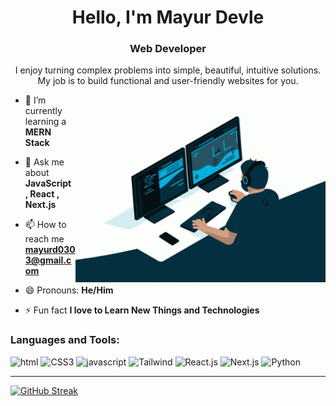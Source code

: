<!--
**md0011/md0011** is a ✨ _special_ ✨ repository because its `README.md` (this file) appears on your GitHub profile.

Here are some ideas to get you started:

- 🔭 I’m currently working on ...
- 🌱 I’m currently learning ...
- 👯 I’m looking to collaborate on ...
- 🤔 I’m looking for help with ...
- 💬 Ask me about ...
- 📫 How to reach me: ...
- 😄 Pronouns: ...
- ⚡ Fun fact: ...
-->

<h1 align="center">Hello, I'm Mayur Devle</h1>
<h3 align="center">Web Developer</h3>
<p align="center">I enjoy turning complex problems into simple, beautiful, intuitive solutions.
My job is to build functional and user-friendly websites for you.</p>
<img align="right" alt="Coding" width="400" src="https://raw.githubusercontent.com/md0011/md0011/main/prof-img.gif">

<!-- - 🔭 I'm currently working on **Doctor Appointment System** -->

- 🌱 I’m currently learning a **MERN Stack**

- 💬 Ask me about **JavaScript , React , Next.js**

- 📫 How to reach me **mayurd0303@gmail.com**

- 😄 Pronouns: **He/Him**

- ⚡ Fun fact **I love to Learn New Things and Technologies**


</p>

<h3 align="left">Languages and Tools:</h3>

![html](https://img.shields.io/badge/HTML-%23ED8B00.svg?style=for-the-badge&logo=html5&logoColor=white)
![CSS3](https://img.shields.io/badge/css3-%231572B6.svg?style=for-the-badge&logo=css3&logoColor=white) 
![javascript](https://img.shields.io/badge/JavaScript-F7DF1E?style=for-the-badge&logo=javascript&logoColor=black)
![Tailwind](https://img.shields.io/badge/tailwind-%231572B6.svg?style=for-the-badge&logo=tailwind-css&logoColor=white) 
![React.js](https://img.shields.io/badge/React-20232A?style=for-the-badge&logo=react&logoColor=61DAFB)
![Next.js](https://img.shields.io/badge/Next.js-20232A?style=for-the-badge&logo=react&logoColor=61DAFB)
![Python](https://img.shields.io/badge/python-239120?style=for-the-badge&logo=python&logoColor=white)

<!--
![Go](https://img.shields.io/badge/Go-00ADD8?style=for-the-badge&logo=go&logoColor=white)
![Node.js](https://img.shields.io/badge/Node.js-43853D?style=for-the-badge&logo=node.js&logoColor=white)
![Typescript](https://img.shields.io/badge/TypeScript-007ACC?style=for-the-badge&logo=typescript&logoColor=white)
![Express.js](https://img.shields.io/badge/Express.js-404D59?style=for-the-badge)
![redux](https://img.shields.io/badge/Redux-593D88?style=for-the-badge&logo=redux&logoColor=white)

👥 **Connect with me:**
[![Linkedin Badge](https://img.shields.io/badge/-MayurDevle-blue?style=flat-square&logo=Linkedin&logoColor=white&link=https://www.linkedin.com/in/mayur-dev/)](https://www.linkedin.com/in/mayur-dev/)  [![Gmail Badge](https://img.shields.io/badge/-mayurd0303@gmail.com-c14438?style=flat-square&logo=Gmail&logoColor=white&link=mailto:mayurd0303@gmail.com)](mailto:mayurd0303@gmail.com)

-->

---

 
[![GitHub Streak](https://streak-stats.demolab.com?user=md0011&theme=radical&hide_border=true&card_width=1000)](https://git.io/streak-stats)


<!-- STATISTICS ABOUT PROFILE -->
 
<!-- 📶 **Stats:** <br><br>  -->
<!--  TOP LANGUAGES STATISTICS -->
  
<!-- 
![Top Langs](https://github-readme-stats.vercel.app/api/top-langs/?username=md0011&theme=dark&layout=compact&align=right&width=40%) 
-->


